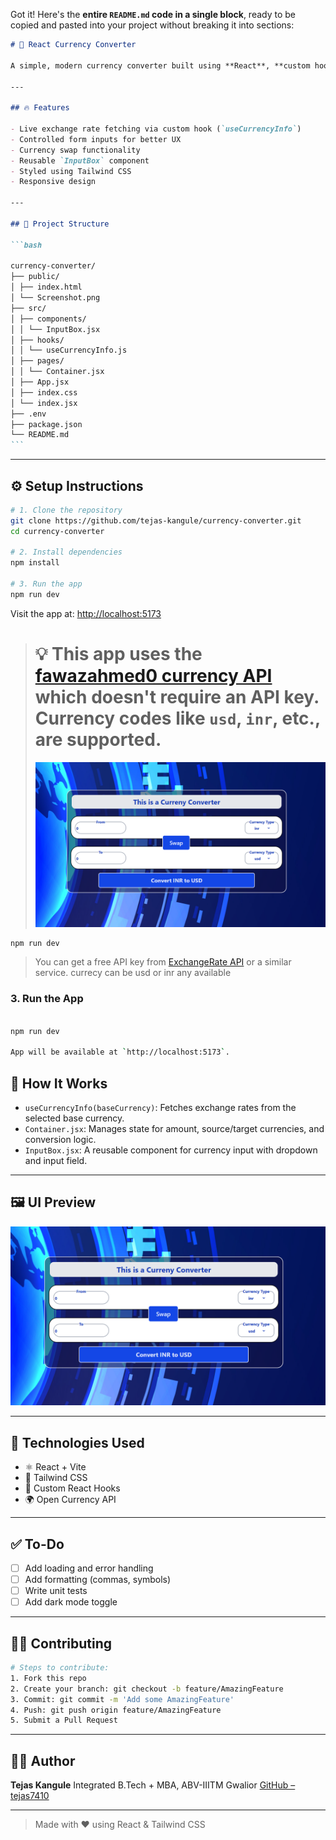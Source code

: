 Got it! Here's the **entire `README.md` code in a single block**, ready to be copied and pasted into your project without breaking it into sections:

`````markdown
# 💱 React Currency Converter

A simple, modern currency converter built using **React**, **custom hooks**, and **Tailwind CSS**. It fetches real-time exchange rates and allows bidirectional conversion between any two currencies.

---

## 🔥 Features

- Live exchange rate fetching via custom hook (`useCurrencyInfo`)
- Controlled form inputs for better UX
- Currency swap functionality
- Reusable `InputBox` component
- Styled using Tailwind CSS
- Responsive design

---

## 📂 Project Structure

```bash

currency-converter/
├── public/
│ ├── index.html
│ └── Screenshot.png
├── src/
│ ├── components/
│ │ └── InputBox.jsx
│ ├── hooks/
│ │ └── useCurrencyInfo.js
│ ├── pages/
│ │ └── Container.jsx
│ ├── App.jsx
│ ├── index.css
│ └── index.jsx
├── .env
├── package.json
└── README.md
```
`````

---

## ⚙️ Setup Instructions

```bash
# 1. Clone the repository
git clone https://github.com/tejas-kangule/currency-converter.git
cd currency-converter

# 2. Install dependencies
npm install

# 3. Run the app
npm run dev
```

Visit the app at: [http://localhost:5173](http://localhost:5173)

> # 💡 This app uses the [fawazahmed0 currency API](https://github.com/fawazahmed0/currency-api) which doesn't require an API key. Currency codes like `usd`, `inr`, etc., are supported.
>
> ![App Screenshot](public/Screenshot.png)

```bash
npm run dev

```

> You can get a free API key from [ExchangeRate API](https://cdn.jsdelivr.net/npm/@fawazahmed0/currency-api@latest/v1/currencies/${currency}.json) or a similar service.
> currecy can be usd or inr any available

### 3. Run the App

```bash

npm run dev

App will be available at `http://localhost:5173`.

```

## 🧠 How It Works

- `useCurrencyInfo(baseCurrency)`: Fetches exchange rates from the selected base currency.
- `Container.jsx`: Manages state for amount, source/target currencies, and conversion logic.
- `InputBox.jsx`: A reusable component for currency input with dropdown and input field.

---

## 🖼️ UI Preview

![UI Preview](public/Screenshot.png)

---

## 🧩 Technologies Used

- ⚛️ React + Vite
- 💨 Tailwind CSS
- 🧠 Custom React Hooks
- 🌍 Open Currency API

---

## ✅ To-Do

- [ ] Add loading and error handling
- [ ] Add formatting (commas, symbols)
- [ ] Write unit tests
- [ ] Add dark mode toggle

---

## 🧑‍💻 Contributing

```bash
# Steps to contribute:
1. Fork this repo
2. Create your branch: git checkout -b feature/AmazingFeature
3. Commit: git commit -m 'Add some AmazingFeature'
4. Push: git push origin feature/AmazingFeature
5. Submit a Pull Request
```

---

## 🙋‍♂️ Author

**Tejas Kangule**
Integrated B.Tech + MBA, ABV-IIITM Gwalior
[GitHub – tejas7410](https://github.com/tejas7410)

---

> Made with ❤️ using React & Tailwind CSS

